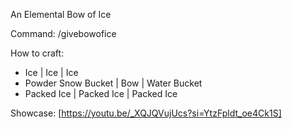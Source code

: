 An Elemental Bow of Ice

Command: /givebowofice

How to craft:

- Ice | Ice | Ice
- Powder Snow Bucket | Bow | Water Bucket
- Packed Ice | Packed Ice | Packed Ice

Showcase: 
[https://youtu.be/_XQJQVujUcs?si=YtzFpldt_oe4Ck1S]
